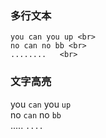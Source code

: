 ### 多行文本
    you can you up <br>
    no can no bb <br>
    ........   <br>

### 文字高亮
you `can` you `up`  <br>
no `can` no `bb`  <br>
..... `....`  <br>

